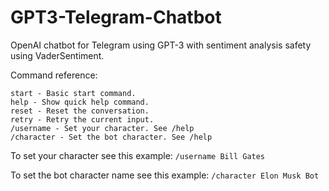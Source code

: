 # GPT3-Telegram-Chatbot
OpenAI chatbot for Telegram using GPT-3 with sentiment analysis safety using VaderSentiment.

Command reference:

```
start - Basic start command.
help - Show quick help command.
reset - Reset the conversation.
retry - Retry the current input.
/username - Set your character. See /help
/character - Set the bot character. See /help 
```

To set your character see this example:
```/username Bill Gates```

To set the bot character name see this example:
```/character Elon Musk Bot```
